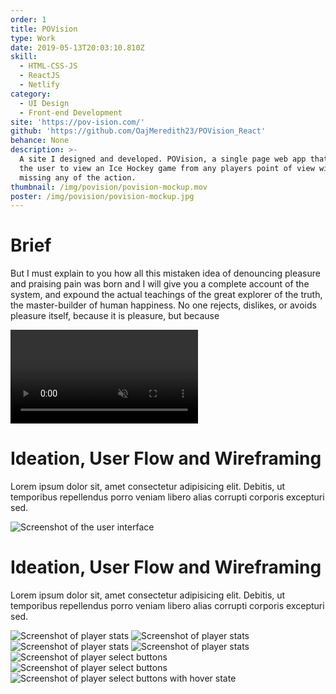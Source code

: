 ```yaml
---
order: 1
title: POVision
type: Work
date: 2019-05-13T20:03:10.810Z
skill:
  - HTML-CSS-JS
  - ReactJS
  - Netlify
category:
  - UI Design
  - Front-end Development
site: 'https://pov-ision.com/'
github: 'https://github.com/OajMeredith23/POVision_React'
behance: None
description: >-
  A site I designed and developed. POVision, a single page web app that allows
  the user to view an Ice Hockey game from any players point of view without
  missing any of the action. 
thumbnail: /img/povision/povision-mockup.mov
poster: /img/povision/povision-mockup.jpg
---
```


<div class="work-section brief">
      <h1>Brief</h1>
      <p>But I must explain to you how all this mistaken idea of denouncing pleasure and praising pain was born and I will give you a complete account of the system, and expound the actual teachings of the great explorer of the truth, the master-builder of human happiness. No one rejects, dislikes, or avoids pleasure itself, because it is pleasure, but because</p>
</div>

<div class="work-section">
  <div class="work-image-video">
    <video autoplay loop muted playsinline src="/img/povision/loading-vid.mov"></video>
  </div> 
</div>

<div class="work-section">
    <div class="work-text-container">
      <div class="work-text">
        <h1>Ideation, User Flow and Wireframing</h1>
        <p>            Lorem ipsum dolor sit, amet consectetur adipisicing elit. Debitis, ut temporibus repellendus porro veniam libero alias corrupti corporis excepturi sed.
        </p>
      </div>
    </div>
    <div class="work-images">
      <div class="work-image-fullwidth">
        <img data-src="/img/povision/screenshot-1.jpg" alt="Screenshot of the user interface"/>
      </div>
    </div>
</div>
<div class="work-section">
    <div class="work-text-container">
      <div class="work-text">
        <h1>Ideation, User Flow and Wireframing</h1>
        <p>            Lorem ipsum dolor sit, amet consectetur adipisicing elit. Debitis, ut temporibus repellendus porro veniam libero alias corrupti corporis excepturi sed.
        </p>
      </div>
    </div>
    <div class="work-images">
      <div class="work-image-grid large-tiles">
        <img data-src="/img/povision/player-stats-1.jpg" alt="Screenshot of player stats"/>
        <img data-src="/img/povision/player-stats-2.jpg" alt="Screenshot of player stats"/>
        <img data-src="/img/povision/player-stats-3.jpg" alt="Screenshot of player stats"/>
        <img data-src="/img/povision/player-stats-4.jpg" alt="Screenshot of player stats"/>
        <img data-src="/img/povision/team-buttons-1.jpg" alt="Screenshot of player select buttons"/>
        <img data-src="/img/povision/team-buttons-2.jpg" alt="Screenshot of player select buttons"/>
      </div>
      <div class="work-image-fullwidth">
        <img data-src="/img/povision/team-buttons-3.jpg" alt="Screenshot of player select buttons with hover state"/>
      </div>
    </div>
</div>
